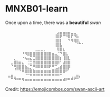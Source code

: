 # MNXB01-learn

Once upon a time,
there was a **beautiful** _swan_

```⠀⠀⠀⠀⠀⠀⠀⠀⠀⠀⠀⠀⠀⠀⠀⠀⠀⠀⠀⠀⠀⠀⠀⠀⠀⠀⠀⠀⠀⠀
⠀⠀⠀⠀⠀⠀⠀⠀⠀⠀⠀⠀⠀⠀⠀⠀⠀⠀⠀⣠⣤⣤⣤⣤⣀⣀⠀⠀⠀⠀
⠀⠀⠀⠀⠀⠀⠀⠀⠀⠀⠀⠀⠀⠀⠀⠀⠀⠀⢸⣿⡿⠛⠻⣿⡟⠻⣧⠀⠀⠀
⠀⠀⠀⠀⠀⠀⠀⠀⠀⠀⠀⠀⠀⠀⠀⠀⠀⠀⢸⣿⡇⠀⠀⠙⠻⢿⣿⡀⠀⠀
⠀⠀⠀⠀⠀⠀⠀⠀⠀⠀⠀⠀⠀⠀⠀⠀⠀⠀⢸⣿⣧⠀⠀⠀⠀⠀⠈⠉⠁⠀
⠀⠀⠀⠀⠀⠀⠀⠀⠀⠀⠀⣀⣀⣀⡀⠀⠀⠀⠀⢿⣿⣆⠀⠀⠀⠀⠀⠀⠀⠀
⠀⠀⠀⠀⠀⠀⠘⠻⣿⣿⣿⣿⣿⣿⣿⣿⣿⣶⣤⡈⠙⣿⣧⠀⠀⠀⠀⠀⠀⠀
⠀⠀⠀⡀⠀⠀⠐⢦⣤⣍⣉⣿⣿⣿⣿⣿⣿⣿⣿⣿⡆⢸⣿⣇⠀⠀⠀⠀⠀⠀
⠀⠀⣀⣿⣷⣶⣄⠀⢈⣉⣛⣿⣿⣿⣿⣿⣿⣿⣿⡿⠁⣼⣿⣿⠀⠀⠀⠀⠀⠀
⠀⠀⠈⢛⣿⣿⣿⣷⣄⡉⠛⠿⠿⠿⠿⠿⠟⠛⢉⣠⣾⣿⣿⡿⠀⠀⠀⠀⠀⠀
⠀⠀⠀⠈⠉⠙⠿⣿⣿⣿⣷⣶⣶⣶⣶⣶⣶⣿⣿⣿⣿⣿⠟⠁⠀⠀⠀⠀⠀⠀
⠀⣤⣶⣀⠀⠀⠀⠈⠉⠛⠛⠛⠛⠛⠛⠛⠛⠛⠛⠛⠉⠀⠀⠀⢀⣀⣶⡄⠀⠀
⠀⠀⠉⠙⠛⠛⠻⠶⠶⠶⠶⠶⠶⠶⠶⠶⠶⠶⠶⠶⠶⠾⠟⠛⠛⠋⠉⠀⠀⠀
```
Credit: <https://emojicombos.com/swan-ascii-art>
